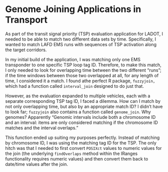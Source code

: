 Genome Joining Applications in Transport
========================================

As part of the transit signal priority (TSP) evaluation application for
LADOT, I needed to be able to match two different data sets by time.
Specifically, I wanted to match LAFD EMS runs with sequences of TSP
activation along the target corridors.

In my initial build of the application, I was matching only one EMS
transponder to one specific TSP loop tag ID. Therefore, to make this
match, I only needed to look for overlapping time between the two
different “runs”; if the time windows between those two overlapped at
all, for any length of time, I considered it a match. I found athe
perfect R package, `fuzzyjoin,` which had a function called
`interval_join` designed to do just that.

However, as the evaluation expanded to multiple vehicles, each with a
separate corresponding TSP tag ID, I faced a dilemma. How can I match by
not only overlapping time, but also by an appropriate match ID? I didn’t
have to look far; `fuzzyjoin` also contains a function called
`genome_join`. Why genomes? Apparently “Genomic intervals include both a
chromosome ID and an interval: items are only considered matching if the
chromosome ID matches and the interval overlaps.”

This function ended up suiting my purposes perfectly. Instead of
matching by chromosome ID, I was using the matching tag ID for the TSP.
The only hitch was that I needed to first convert `POSIXct` values to
numeric values for the join (the underlying `findOverlaps` method within
the IRanges functionality requires numeric values) and then convert them
back to date/time values after the join.
